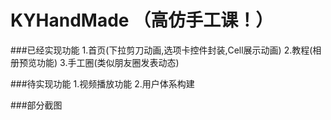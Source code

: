 # KYHandMade （高仿手工课！）

###已经实现功能
1.首页(下拉剪刀动画,选项卡控件封装,Cell展示动画)
2.教程(相册预览功能)
3.手工圈(类似朋友圈发表动态)

###待实现功能
1.视频播放功能
2.用户体系构建

###部分截图
